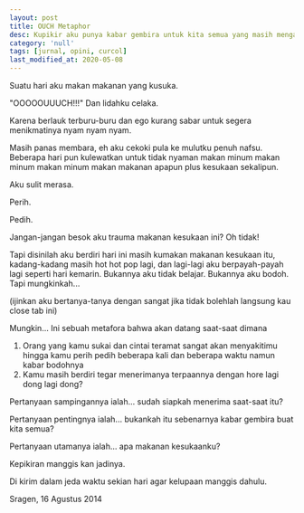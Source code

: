 ```yaml
---
layout: post
title: OUCH Metaphor
desc: Kupikir aku punya kabar gembira untuk kita semua yang masih mengaduh.
category: 'null'
tags: [jurnal, opini, curcol]
last_modified_at: 2020-05-08
---
```


Suatu hari aku makan makanan yang kusuka.

"OOOOOUUUCH!!!" Dan lidahku celaka.

Karena berlauk terburu-buru dan ego kurang sabar untuk segera menikmatinya nyam nyam nyam.

Masih panas membara, eh aku cekoki pula ke mulutku penuh nafsu. Beberapa hari pun kulewatkan untuk tidak nyaman makan minum makan minum makan minum makan makanan apapun plus kesukaan sekalipun.

Aku sulit merasa.

Perih.

Pedih.

Jangan-jangan besok aku trauma makanan kesukaan ini? Oh tidak!

Tapi disinilah aku berdiri hari ini masih kumakan makanan kesukaan itu, kadang-kadang masih hot hot pop lagi, dan lagi-lagi aku berpayah-payah lagi seperti hari kemarin. Bukannya aku tidak belajar. Bukannya aku bodoh. Tapi mungkinkah...

(ijinkan aku bertanya-tanya dengan sangat jika tidak bolehlah langsung kau close tab ini)

Mungkin... Ini sebuah metafora bahwa akan datang saat-saat dimana

1. Orang yang kamu sukai dan cintai teramat sangat akan menyakitimu hingga kamu perih pedih beberapa kali dan beberapa waktu namun kabar bodohnya
2. Kamu masih berdiri tegar menerimanya terpaannya dengan hore lagi dong lagi dong?

Pertanyaan sampingannya ialah... sudah siapkah menerima saat-saat itu?

Pertanyaan pentingnya ialah... bukankah itu sebenarnya kabar gembira buat kita semua?

Pertanyaan utamanya ialah... apa makanan kesukaanku?

Kepikiran manggis kan jadinya.

Di kirim dalam jeda waktu sekian hari agar kelupaan manggis dahulu.

Sragen, 16 Agustus 2014
